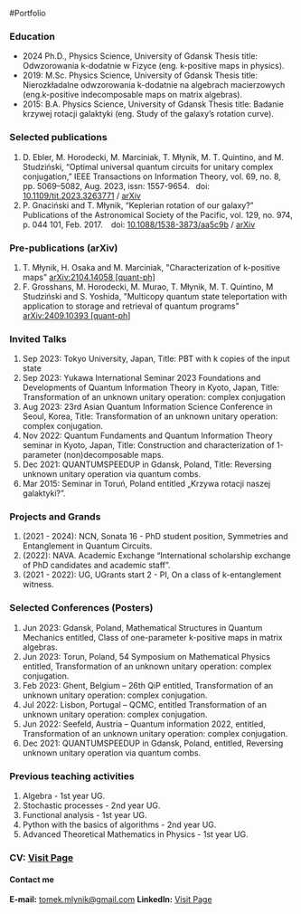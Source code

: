 #Portfolio 

### Education
* 2024 Ph.D., Physics Science, University of Gdansk Thesis title: Odwzorowania k-dodatnie w Fizyce (eng. k-positive maps in physics).
* 2019: M.Sc. Physics Science, University of Gdansk Thesis title: Nierozkładalne odwzorowania k-dodatnie na algebrach macierzowych (eng.k-positive indecomposable maps on matrix algebras).
* 2015: B.A. Physics Science, University of Gdansk Thesis title: Badanie krzywej rotacji galaktyki (eng. Study of the galaxy’s rotation curve).


### Selected publications
1. D. Ebler, M. Horodecki, M. Marciniak, T. Młynik, M. T. Quintino, and M. Studziński, “Optimal
universal quantum circuits for unitary complex conjugation,” IEEE Transactions on Information Theory,
vol. 69, no. 8, pp. 5069–5082, Aug. 2023, issn: 1557-9654.  doi: [10.1109/tit.2023.3263771](10.1109/tit.2023.3263771) / [arXiv](https://arxiv.org/abs/2206.00107)
2. P. Gnaciński and T. Młynik, “Keplerian rotation of our galaxy?” Publications of the Astronomical Society
of the Pacific, vol. 129, no. 974, p. 044 101, Feb. 2017.   doi: [10.1088/1538-3873/aa5c9b](10.1088/1538-3873/aa5c9b) / [arXiv](https://arxiv.org/abs/1503.01947)


### Pre-publications (arXiv)
1. T. Młynik, H. Osaka and M. Marciniak, "Characterization of k-positive maps" [arXiv:2104.14058 [quant-ph]](https://arxiv.org/abs/2104.14058)
2. F. Grosshans, M. Horodecki, M. Murao, T. Młynik, M. T. Quintino, M Studziński and S. Yoshida, "Multicopy quantum state teleportation with application to storage and retrieval of quantum programs" [arXiv:2409.10393 [quant-ph]](https://arxiv.org/abs/2409.10393)


### Invited Talks
1. Sep 2023: Tokyo University, Japan, Title: PBT with k copies of the input state
2. Sep 2023: Yukawa International Seminar 2023 Foundations and Developments of Quantum Information Theory in Kyoto, Japan, Title: Transformation of an unknown unitary operation: complex conjugation
3. Aug 2023: 23rd Asian Quantum Information Science Conference in Seoul, Korea, Title: Transformation of an unknown unitary operation: complex conjugation.
4. Nov 2022: Quantum Fundaments and Quantum Information Theory seminar in Kyoto, Japan, Title: Construction and characterization of 1-parameter (non)decomposable maps.
5. Dec 2021: QUANTUMSPEEDUP in Gdansk, Poland, Title: Reversing unknown unitary operation via quantum combs.
6. Mar 2015: Seminar in Toruń, Poland entitled „Krzywa rotacji naszej galaktyki?”.

### Projects and Grands
1. (2021 - 2024): NCN, Sonata 16 - PhD student position, Symmetries and Entanglement in Quantum Circuits.
2. (2022): NAVA. Academic Exchange “International scholarship exchange of PhD candidates and academic staff”.
3. (2021 - 2022): UG, UGrants start 2 - PI, On a class of k-entanglement witness.


### Selected Conferences (Posters)
1. Jun 2023: Gdansk, Poland, Mathematical Structures in Quantum Mechanics entitled, Class of one-parameter k-positive maps in matrix algebras.
2. Jun 2023: Torun, Poland, 54 Symposium on Mathematical Physics entitled, Transformation of an unknown unitary operation: complex conjugation.
3. Feb 2023: Ghent, Belgium – 26th QiP entitled, Transformation of an unknown unitary operation: complex conjugation.
4. Jul 2022: Lisbon, Portugal – QCMC, entitled Transformation of an unknown unitary operation: complex conjugation.
5. Jun 2022: Seefeld, Austria – Quantum information 2022, entitled, Transformation of an unknown unitary operation: complex conjugation.
6. Dec 2021: QUANTUMSPEEDUP in Gdansk, Poland, entitled, Reversing unknown unitary operation via quantum combs.

### Previous teaching activities 
1. Algebra - 1st year UG.
2. Stochastic processes - 2nd year UG.
3. Functional analysis - 1st year UG.
4. Python with the basics of algorithms - 2nd year UG.
5. Advanced Theoretical Mathematics in Physics - 1st year UG.


### **CV:**  <a href="https://github.com/MatuZale/T.Mlynik/blob/main/pdf/CV_Tomasz_Mlynik.pdf" target="_blank">Visit Page</a>

#### Contact me
**E-mail:**  <a href="mailto:tomek.mlynik@gmail.com">tomek.mlynik@gmail.com</a>
**LinkedIn:**  <a href="https://www.linkedin.com/in/tomasz-młynik-949659163/" target="_blank">Visit Page</a>

